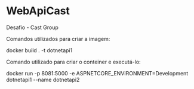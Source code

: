 # WebApiCast
Desafio - Cast Group

Comandos utilizados para criar a imagem:

docker build . -t dotnetapi1

Comando utilizado para criar o conteiner e executá-lo:

docker run -p 8081:5000 -e ASPNETCORE_ENVIRONMENT=Development dotnetapi1 --name dotnetapi2
